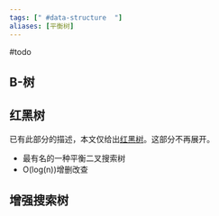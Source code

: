```yaml
---
tags: [" #data-structure  "]
aliases: [平衡树]
---
```


#todo

## B-树


## 红黑树
已有此部分的描述，本文仅给出[红黑树](../../base/algods/Red-Black%20Tree.md)。这部分不再展开。

- 最有名的一种平衡二叉搜索树
- O(log(n))增删改查

## 增强搜索树

